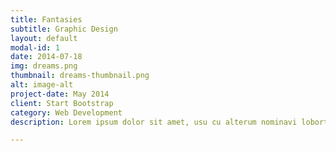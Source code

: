 ```yaml
---
title: Fantasies
subtitle: Graphic Design
layout: default
modal-id: 1
date: 2014-07-18
img: dreams.png
thumbnail: dreams-thumbnail.png
alt: image-alt
project-date: May 2014
client: Start Bootstrap
category: Web Development
description: Lorem ipsum dolor sit amet, usu cu alterum nominavi lobortis. At duo novum diceret. Tantas apeirian vix et, usu sanctus postulant inciderint ut, populo diceret necessitatibus in vim. Cu eum dicam feugiat noluisse.

---
```

